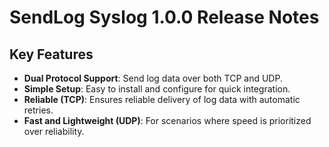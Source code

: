 
# SendLog Syslog 1.0.0 Release Notes

## Key Features

- **Dual Protocol Support**: Send log data over both TCP and UDP.
- **Simple Setup**: Easy to install and configure for quick integration.
- **Reliable (TCP)**: Ensures reliable delivery of log data with automatic retries.
- **Fast and Lightweight (UDP)**: For scenarios where speed is prioritized over reliability.
